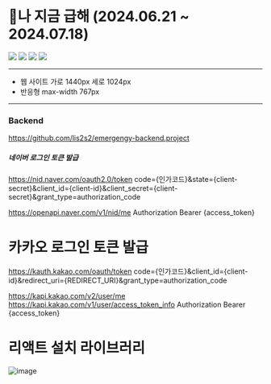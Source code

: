 # 🚀나 지금 급해 (2024.06.21 ~ 2024.07.18)


<img src="https://img.shields.io/badge/html5-E34F26?style=for-the-badge&logo=html5&logoColor=white">
<img src="https://img.shields.io/badge/css3-1572B6?style=for-the-badge&logo=css3&logoColor=white">
<img src="https://img.shields.io/badge/react-61DAFB?style=for-the-badge&logo=react&logoColor=white">
<img src="https://img.shields.io/badge/redux-764ABC?style=for-the-badge&logo=redux&logoColor=white">


***
+ 웹 사이트 가로 1440px 세로 1024px
+ 반응형 max-width 767px
***
### Backend
https://github.com/lis2s2/emergengy-backend.project

##### 네이버 로그인 토큰 발급 
<!-- 1번 입력 순서 상관X -->
<!-- 1. Param -->
https://nid.naver.com/oauth2.0/token
code={인가코드}&state={client-secret}&client_id={client-id}&client_secret={client-secret}&grant_type=authorization_code

<!-- 2. Header -->
https://openapi.naver.com/v1/nid/me
Authorization Bearer {access_token}

# 카카오 로그인 토큰 발급
<!-- 1. Param -->
https://kauth.kakao.com/oauth/token
code={인가코드}&client_id={client-id}&redirect_uri={REDIRECT_URI}&grant_type=authorization_code

<!-- 2. Header -->
https://kapi.kakao.com/v2/user/me
https://kapi.kakao.com/v1/user/access_token_info
Authorization Bearer {access_token}

# 리액트 설치 라이브러리 
![image](https://github.com/user-attachments/assets/14e29a1a-85b0-41b0-a9a6-47168c1a7095)

